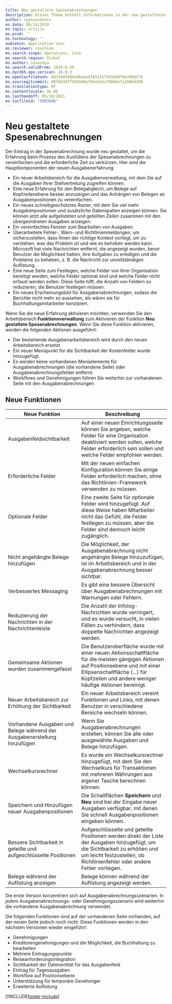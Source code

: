 ```yaml
---
title: Neu gestaltete Spesenabrechnungen
description: Dieses Thema enthält Informationen zu der neu gestalteten und neu entworfenen Erfahrung für die Erfassung von Ausgabenabrechnungen.
author: ryansandness
ms.date: 06/14/2019
ms.topic: article
ms.prod: ''
ms.technology: ''
audience: Application User
ms.reviewer: roschlom
ms.search.scope: Operations, Core
ms.search.region: Global
ms.author: suvaidya
ms.search.validFrom: 2019-6-30
ms.dyn365.ops.version: 10.0.3
ms.openlocfilehash: bd334d3404e9baae4f8314173834d9fbb708d574
ms.sourcegitcommit: 40f68387f594180af64a5e5c748b6efa188bd300
ms.translationtype: HT
ms.contentlocale: de-DE
ms.lasthandoff: 05/10/2021
ms.locfileid: "5993686"
---
```

# <a name="redesigned-expense-reports"></a>Neu gestaltete Spesenabrechnungen

Der Eintrag in der Spesenabrechnung wurde neu gestaltet, um die Erfahrung beim Prozess des Ausfüllens der Spesenabrechnungen zu vereinfachen und die erforderliche Zeit zu verkürzen. Hier sind die Hauptkomponenten der neuen Ausgabenerfahrung:

- Ein neuer Arbeitsbereich für die Ausgabenverwaltung, mit dem Sie auf die Ausgaben Ihrer Stellvertretung zugreifen können.
- Eine neue Erfahrung für den Belegabgleich, um Belege auf Kopfzeilenebene besser anzuzeigen und das Anhängen von Belegen an Ausgabenpositionen zu vereinfachen.
- Ein neues schreibgeschütztes Raster, mit dem Sie viel mehr Ausgabenpositionen und zusätzliche Datenspalten anzeigen können. Sie können jetzt alle aufgelisteten und geteilten Zeilen zusammen mit den übergeordneten Ausgaben anzeigen.
- Ein vereinfachtes Fenster zum Bearbeiten von Ausgaben.
- Überarbeitete Fehler-, Warn- und Richtlinienmeldungen, um sicherzustellen, dass Ihnen der richtige Kontext vorliegt, um zu verstehen, was das Problem ist und wie es behoben werden kann. Microsoft hat viele Nachrichten entfernt, die angezeigt wurden, bevor Benutzer die Möglichkeit hatten, ihre Aufgaben zu erledigen und die Probleme zu beheben, z. B. die Nachricht zur unvollständigen Auflistung.
- Eine neue Seite zum Festlegen, welche Felder von Ihrer Organisation benötigt werden, welche Felder optional sind und welche Felder nicht erfasst werden sollen. Diese Seite hilft, die Anzahl von Feldern zu reduzieren, die Benutzer festlegen müssen.
- Ein neues Erscheinungsbild für Ausgabenabrechnungen, sodass die Berichte nicht mehr so aussehen, als wären sie für Buchhaltungsmitarbeiter konzipiert.

Wenn Sie die neue Erfahrung aktivieren möchten, verwenden Sie den Arbeitsbereich **Funktionsverwaltung** zum Aktivieren der Funktion **Neu gestaltete Spesenabrechnungen**. Wenn Sie diese Funktion aktivieren, werden die folgenden Aktionen ausgeführt:

- Der bestehende Ausgabenarbeitsbereich wird durch den neuen Arbeitsbereich ersetzt.
- Ein neuer Menüpunkt für die Sichtbarkeit der Kostenfelder wurde hinzugefügt.
- Es werden keine vorhandenen Menüelemente für Ausgabenabrechnungen (die vorhandene Seite) oder Ausgabenabrechnungsfelder entfernt.
- Workflows und Genehmigungen führen Sie weiterhin zur vorhandenen Seite mit den Ausgabenabrechnungen.

## <a name="new-features"></a>Neue Funktionen

| Neue Funktion | Beschreibung |
|---|----|
| Ausgabenfeldsichtbarkeit | Auf einer neuen Einrichtungsseite können Sie angeben, welche Felder für eine Organisation deaktiviert werden sollen, welche Felder erforderlich sein sollen und welche Felder empfohlen werden. |
| Erforderliche Felder | Mit der neuen einfachen Konfiguration können Sie einige Felder erforderlich machen, ohne das Richtlinien-Framework verwenden zu müssen. |
| Optionale Felder | Eine zweite Seite für optionale Felder wird hinzugefügt. Auf diese Weise haben Mitarbeiter nicht das Gefühl, die Felder festlegen zu müssen, aber die Felder sind dennoch leicht zugänglich. |
| Nicht angehängte Belege hinzufügen | Die Möglichkeit, der Ausgabenabrechnung nicht angehängte Belege hinzuzufügen, ist im Arbeitsbereich und in der Ausgabenabrechnung besser sichtbar. |
| Verbessertes Messaging | Es gibt eine bessere Übersicht über Ausgabenabrechnungen mit Warnungen oder Fehlern. |
| Reduzierung der Nachrichten in der Nachrichtenleiste| Die Anzahl der Infolog-Nachrichten wurde verringert, und es wurde versucht, in vielen Fällen zu verhindern, dass doppelte Nachrichten angezeigt werden. |
| Gemeinsame Aktionen wurden zusammengefasst | Die Benutzeroberfläche wurde mit einer neuen Aktionsschaltfläche für die meisten gängigen Aktionen auf Positionsebene und mit einer Ellipsenschaltfläche (...) für Kopfzeilen und andere weniger häufige Aktionen bereinigt. |
| Neuer Arbeitsbereich zur Erhöhung der Sichtbarkeit | Ein neuer Arbeitsbereich vereint Funktionen und Links, mit denen Benutzer in verschiedene Bereiche wechseln können. |
| Vorhandene Ausgaben und Belege während der Ausgabenerstellung hinzufügen | Wenn Sie Ausgabenabrechnungen erstellen, können Sie alle oder ausgewählte Ausgaben und Belege hinzufügen. |
| Wechselkursrechner | Es wurde ein Wechselkursrechner hinzugefügt, mit dem Sie den Wechselkurs für Transaktionen mit mehreren Währungen aus eigener Tasche berechnen können. |
| Speichern und Hinzufügen neuer Ausgabenpositionen | Die Schaltflächen **Speichern** und **Neu** sind bei der Eingabe neuer Ausgaben verfügbar, mit denen Sie schnell Ausgabenpositionen eingeben können. |
| Bessere Sichtbarkeit in geteilte und aufgeschlüsselte Positionen | Aufgeschlüsselte und geteilte Positionen werden direkt der Liste der Ausgaben hinzugefügt, um die Sichtbarkeit zu erhöhen und um leicht festzustellen, ob Richtlinienfehler oder andere Fehler vorliegen. |
| Belege während der Auflistung anzeigen | Belege können während der Auflistung angezeigt werden. |

Die erste Version konzentriert sich auf Ausgabenabrechnungsszenarien. In jedem Ausgabenabrechnungs- oder Genehmigungsszenario wird weiterhin die vorhandene Ausgabenabrechnung verwendet.

Die folgenden Funktionen sind auf der vorhandenen Seite vorhanden, auf der neuen Seite jedoch noch nicht. Diese Funktionen werden in den nächsten Versionen wieder eingeführt:

- Genehmigungen
- Kreditorengenehmigungen und die Möglichkeit, die Buchhaltung zu bearbeiten
- Mehrere Eintragungspunkte
- Reiseanforderungsintegration
- Sichtbarkeit der Datenentität für das Ausgabenfeld
- Eintrag für Tagesausgaben
- Workflow auf Positionsebene
- Unterstützung für temporäre Genehmiger
- Erweiterte Auflistung


[!INCLUDE[footer-include](../includes/footer-banner.md)]